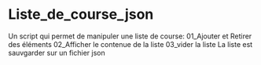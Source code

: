 # Liste_de_course_json
Un script qui permet de manipuler une liste de course:
  01_Ajouter et Retirer des éléments 
  02_Afficher le contenue de la liste
  03_vider la liste
La liste est sauvgarder sur un fichier json 
